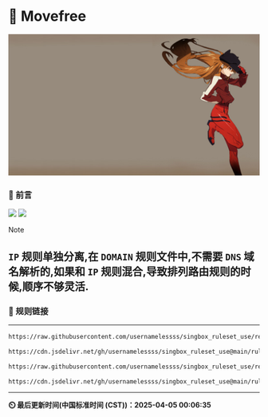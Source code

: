 
# 🧸 Movefree
![](https://raw.githubusercontent.com/usernamelessss/picture-bed/main/images/202504042256831.jpg)
### 📣 前言
![](https://shields.io/badge/-移除重复规则-ff69b4) ![](https://shields.io/badge/-IP&nbsp;规则单独存放不与&nbsp;DOMAIN&nbsp;等混合-green)
> [!NOTE]
**`IP` 规则单独分离,在 `DOMAIN` 规则文件中,不需要 `DNS` 域名解析的,如果和 `IP` 规则混合,导致排列路由规则的时候,顺序不够灵活.**
---

###  🔗 规则链接
---

```url
https://raw.githubusercontent.com/usernamelessss/singbox_ruleset_use/refs/heads/main/rule/Movefree/Movefree_No_IP.json
```

```url
https://cdn.jsdelivr.net/gh/usernamelessss/singbox_ruleset_use@main/rule/Movefree/Movefree_No_IP.json
```

```url
https://raw.githubusercontent.com/usernamelessss/singbox_ruleset_use/refs/heads/main/rule/Movefree/Movefree_No_IP.srs
```

```url
https://cdn.jsdelivr.net/gh/usernamelessss/singbox_ruleset_use@main/rule/Movefree/Movefree_No_IP.srs
```

---
**⏲️ 最后更新时间(中国标准时间 (CST))：2025-04-05 00:06:35**